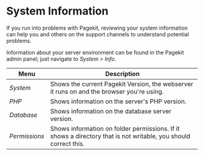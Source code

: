 # System Information
<p class="uk-article-lead">If you run into problems with Pagekit, reviewing your system information can help you and others on the support channels to understand potential problems.</p>

Information about your server environment can be found in the Pagekit admin panel; just navigate to _System > Info_.

Menu          | Description
------------- | ---------------------------------------------------------------------------------------------------------------
*System*      | Shows the current Pagekit Version, the webserver it runs on and the browser you're using.
*PHP*         | Shows information on the server's PHP version.
*Database*    | Shows information on the database server version.
*Permissions* | Shows information on folder permissions. If it shows a directory that is not writable, you should correct this.
